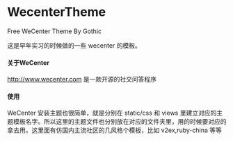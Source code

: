 WecenterTheme
=============

Free WeCenter Theme By Gothic 

这是早年实习的时候做的一些 wecenter 的模板。

#### 关于WeCenter

http://www.wecenter.com 是一款开源的社交问答程序

#### 使用
WeCenter 安装主题也很简单，就是分别在 static/css 和 views 里建立对应的主题模板名字。所以这里的主题文件也分别放在对应的文件夹里，用的时候要对应的拿去用。这里面有仿国内主流社区的几风格个模板，比如 v2ex,ruby-china 等等
